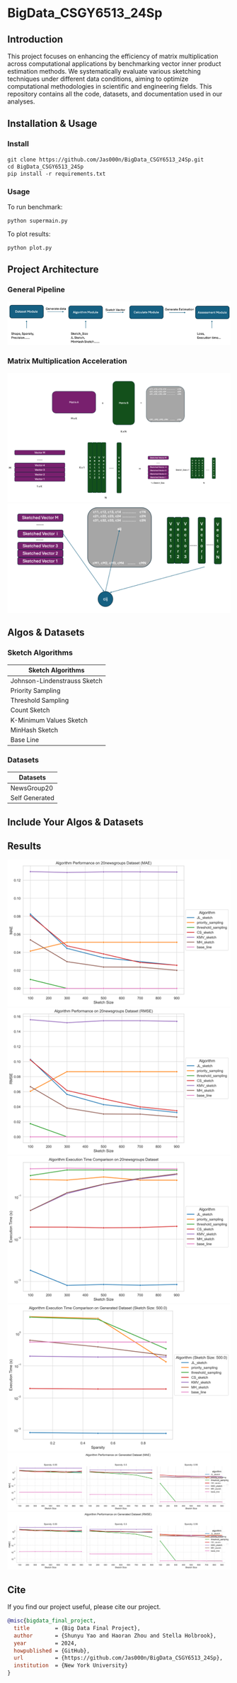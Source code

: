 # BigData_CSGY6513_24Sp
## Introduction
This project focuses on enhancing the efficiency of matrix multiplication across computational applications by benchmarking vector inner product estimation methods. 
We systematically evaluate various sketching techniques under different data conditions, aiming to optimize computational methodologies in scientific and engineering fields. 
This repository contains all the code, datasets, and documentation used in our analyses. 

## Installation & Usage
### Install 
```shell
git clone https://github.com/Jas000n/BigData_CSGY6513_24Sp.git
cd BigData_CSGY6513_24Sp
pip install -r requirements.txt 
```
### Usage
To run benchmark:
```shell
python supermain.py
```
To plot results:
```shell
python plot.py
```
## Project Architecture
### General Pipeline
![./pics/img.png](./pics/img.png)
### Matrix Multiplication Acceleration
![img.png](./pics/img2.png)
![img.png](./pics/img3.png)
## Algos & Datasets
### Sketch Algorithms
| Sketch Algorithms                      |
|-----------------------|
| Johnson-Lindenstrauss Sketch | 
| Priority Sampling     | 
| Threshold Sampling    |
 | Count Sketch          |
| K-Minimum Values Sketch |
| MinHash Sketch        |
| Base Line             |
### Datasets
| Datasets |
|--| 
| NewsGroup20|
|Self Generated|
## Include Your Algos & Datasets

## Results
![20newsgroups_performance_mae.png](plot/20newsgroups_performance_mae.png)
![20newsgroups_performance_rmse.png](plot/20newsgroups_performance_rmse.png)
![algorithm_execution_time_20newsgroups.png](plot/algorithm_execution_time_20newsgroups.png)
![algorithm_execution_time_generated_sketchsize_500.0.png](plot/algorithm_execution_time_generated_sketchsize_500.0.png)
![generated_dataset_mae.png](plot/generated_dataset_mae.png)
![generated_dataset_rmse.png](plot/generated_dataset_rmse.png)
## Cite
If you find our project useful, please cite our project.
```bibtex
@misc{bigdata_final_project,
  title        = {Big Data Final Project},
  author       = {Shunyu Yao and Haoran Zhou and Stella Holbrook},
  year         = 2024,
  howpublished = {GitHub},
  url          = {https://github.com/Jas000n/BigData_CSGY6513_24Sp},
  institution  = {New York University}
}

```